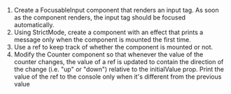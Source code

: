 1. Create a FocusableInput component that renders an input tag. As soon as the component renders, the input tag should be focused automatically.
2. Using StrictMode, create a component with an effect that prints a message only when the component is mounted the first time.
3. Use a ref to keep track of whether the component is mounted or not.
4. Modify the Counter component so that whenever the value of the counter changes, the value of a ref is updated to contain the direction of the change (i.e. "up" or "down") relative to the initialValue prop.
Print the value of the ref to the console only when it's different from the previous value
